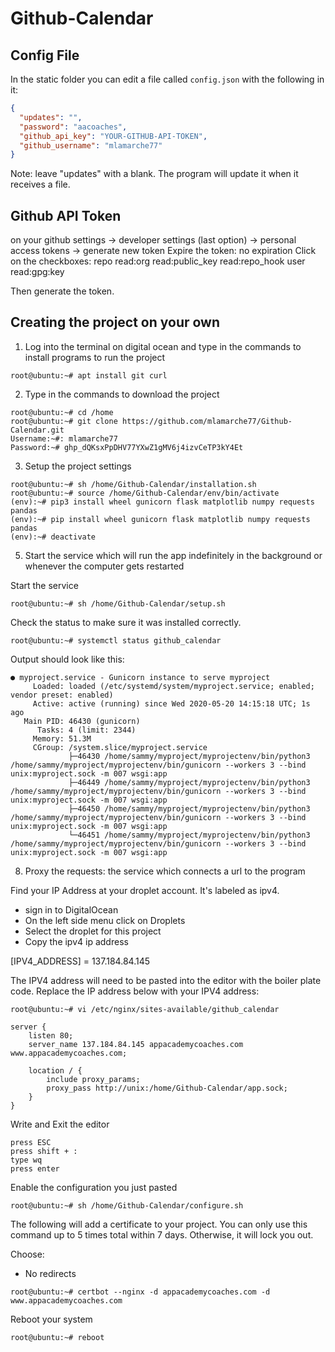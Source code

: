 # Github-Calendar


## Config File
In the static folder you can edit a file called ```config.json``` with the following in it:
```json
{
  "updates": "",
  "password": "aacoaches",
  "github_api_key": "YOUR-GITHUB-API-TOKEN",
  "github_username": "mlamarche77"
}
```
Note: leave "updates" with a blank. The program will update it when it receives a file.


## Github API Token

on your github settings -> developer settings (last option) -> personal access tokens -> generate new token
Expire the token: no expiration
Click on the checkboxes:
repo
read:org
read:public_key
read:repo_hook
user
read:gpg:key

Then generate the token.


## Creating the project on your own

1. Log into the terminal on digital ocean and type in the commands to install programs to run the project
```shell
root@ubuntu:~# apt install git curl
```

2. Type in the commands to download the project
```shell
root@ubuntu:~# cd /home
root@ubuntu:~# git clone https://github.com/mlamarche77/Github-Calendar.git
Username:~#: mlamarche77
Password:~# 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
```
3. Setup the project settings
```shell
root@ubuntu:~# sh /home/Github-Calendar/installation.sh
root@ubuntu:~# source /home/Github-Calendar/env/bin/activate
(env):~# pip3 install wheel gunicorn flask matplotlib numpy requests pandas
(env):~# pip install wheel gunicorn flask matplotlib numpy requests pandas
(env):~# deactivate 
```

5. Start the service which will run the app indefinitely in the background or whenever the computer gets restarted

Start the service
```shell
root@ubuntu:~# sh /home/Github-Calendar/setup.sh
```

Check the status to make sure it was installed correctly.
```shell
root@ubuntu:~# systemctl status github_calendar
```

Output should look like this:
```text
● myproject.service - Gunicorn instance to serve myproject
     Loaded: loaded (/etc/systemd/system/myproject.service; enabled; vendor preset: enabled)
     Active: active (running) since Wed 2020-05-20 14:15:18 UTC; 1s ago
   Main PID: 46430 (gunicorn)
      Tasks: 4 (limit: 2344)
     Memory: 51.3M
     CGroup: /system.slice/myproject.service
             ├─46430 /home/sammy/myproject/myprojectenv/bin/python3 /home/sammy/myproject/myprojectenv/bin/gunicorn --workers 3 --bind unix:myproject.sock -m 007 wsgi:app
             ├─46449 /home/sammy/myproject/myprojectenv/bin/python3 /home/sammy/myproject/myprojectenv/bin/gunicorn --workers 3 --bind unix:myproject.sock -m 007 wsgi:app
             ├─46450 /home/sammy/myproject/myprojectenv/bin/python3 /home/sammy/myproject/myprojectenv/bin/gunicorn --workers 3 --bind unix:myproject.sock -m 007 wsgi:app
             └─46451 /home/sammy/myproject/myprojectenv/bin/python3 /home/sammy/myproject/myprojectenv/bin/gunicorn --workers 3 --bind unix:myproject.sock -m 007 wsgi:app
```


8. Proxy the requests: the service which connects a url to the program

Find your IP Address at your droplet account. It's labeled as ipv4.
- sign in to DigitalOcean
- On the left side menu click on Droplets
- Select the droplet for this project
- Copy the ipv4 ip address

\[IPV4_ADDRESS] = 137.184.84.145

The IPV4 address will need to be pasted into the editor with the boiler plate code. Replace the IP address below with your IPV4 address:
```shell
root@ubuntu:~# vi /etc/nginx/sites-available/github_calendar
```

```text
server {
    listen 80;
    server_name 137.184.84.145 appacademycoaches.com www.appacademycoaches.com;

    location / {
        include proxy_params;
        proxy_pass http://unix:/home/Github-Calendar/app.sock;
    }
}
```

Write and Exit the editor
```shell
press ESC
press shift + :
type wq
press enter
```

Enable the configuration you just pasted
```shell
root@ubuntu:~# sh /home/Github-Calendar/configure.sh
```

The following will add a certificate to your project. You can only use this 
command up to 5 times total within 7 days. Otherwise, it will lock you out.

Choose:
- No redirects
```shell
root@ubuntu:~# certbot --nginx -d appacademycoaches.com -d www.appacademycoaches.com 
```


Reboot your system
```shell
root@ubuntu:~# reboot 
```